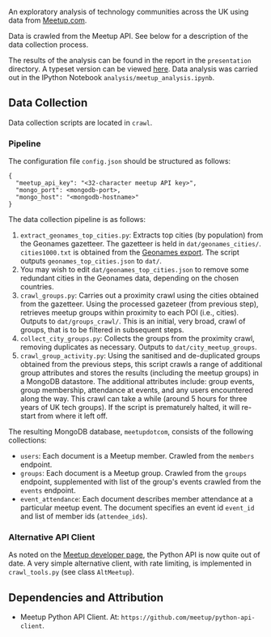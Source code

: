 An exploratory analysis of technology communities across the UK using data from [Meetup.com](http://www.meetup.com/).

Data is crawled from the Meetup API. See below for a description of the data collection process.

The results of the analysis can be found in the report in the `presentation` directory. A typeset version can be viewed [here](http://mattjw.github.io/exploring_tech_meetups/presentation/output/meetup.html). Data analysis was carried out in the IPython Notebook `analysis/meetup_analysis.ipynb`.


## Data Collection

Data collection scripts are located in `crawl`.

### Pipeline

The configuration file `config.json` should be structured as follows:

```
{
  "meetup_api_key": "<32-character meetup API key>",
  "mongo_port": <mongodb-port>,
  "mongo_host": "<mongodb-hostname>"
}
```

The data collection pipeline is as follows:

1. `extract_geonames_top_cities.py`: Extracts top cities (by population) from the Geonames gazetteer. The gazetteer is held in `dat/geonames_cities/`. `cities1000.txt` is obtained from the [Geonames export](http://download.geonames.org/export/dump/). The script outputs `geonames_top_cities.json` to `dat/`.
2. You may wish to edit `dat/geonames_top_cities.json` to remove some redundant cities in the Geonames data, depending on the chosen countries.
3. `crawl_groups.py`: Carries out a proximity crawl using the cities obtained from the gazetteer. Using the processed gazeteer (from previous step), retrieves meetup groups within proximity to each POI (i.e., cities). Outputs to `dat/groups_crawl/`. This is an initial, very broad, crawl of groups, that is to be filtered in subsequent steps.
4. `collect_city_groups.py`: Collects the groups from the proximity crawl, removing duplicates as necessary. Outputs to `dat/city_meetup_groups`.
5. `crawl_group_activity.py`: Using the sanitised and de-duplicated groups obtained from the previous steps, this script crawls a range of additional group attributes and stores the results (including the meetup groups) in a MongoDB datastore. The additional attributes include: group events, group membership, attendance at events, and any users encountered along the way. This crawl can take a while (around 5 hours for three years of UK tech groups). If the script is prematurely halted, it will re-start from where it left off.

The resulting MongoDB database, `meetupdotcom`, consists of the following collections:

* `users`: Each document is a Meetup member. Crawled from the `members` endpoint.
* `groups`: Each document is a Meetup group. Crawled from the `groups` endpoint, supplemented with list of the group's events crawled from the `events` endpoint.
* `event_attendance`: Each document describes member attendance at a particular meetup event. The document specifies an event id `event_id` and list of member ids (`attendee_ids`).

### Alternative API Client

As noted on the [Meetup developer page](http://www.meetup.com/meetup_api/clients/), the Python API is now quite out of date. A very simple alternative client, with rate limiting, is implemented in `crawl_tools.py` (see class `AltMeetup`).

## Dependencies and Attribution

* Meetup Python API Client. At: `https://github.com/meetup/python-api-client`.